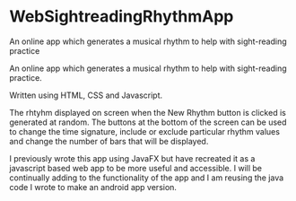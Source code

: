 # WebSightreadingRhythmApp
An online app which generates a musical rhythm to help with sight-reading practice

An online app which generates a musical rhythm to help with sight-reading practice.

Written using HTML, CSS and Javascript.

The rhtyhm displayed on screen when the New Rhythm button is clicked is generated at random. The buttons at the bottom of the screen can be used to change the 
time signature, include or exclude particular rhythm values and change the number of bars that will be displayed.

I previously wrote this app using JavaFX but have recreated it as a javascript based web app to be more useful and accessible. I will be continually adding to 
the functionality of the app and I am reusing the java code I wrote to make an android app version.
